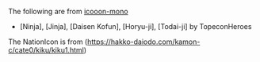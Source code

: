 The following are from [icooon-mono](https://icooon-mono.com/)

* [Ninja], [Jinja], [Daisen Kofun], [Horyu-ji], [Todai-ji] by TopeconHeroes

The NationIcon is from (https://hakko-daiodo.com/kamon-c/cate0/kiku/kiku1.html)
